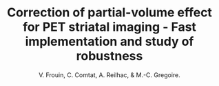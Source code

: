 ---
author: V. Frouin, C. Comtat, A. Reilhac, & M.-C. Gregoire.
title: Correction of partial-volume effect for PET striatal imaging - Fast implementation and study of robustness
journal: Journal of Nuclear Medicine
year: 2002
type: article
volume: 43
number: 12
---